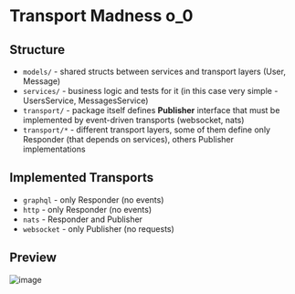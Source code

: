 # Transport Madness o_0

## Structure

- `models/` - shared structs between services and transport layers (User, Message)
- `services/` - business logic and tests for it (in this case very simple - UsersService, MessagesService)
- `transport/` - package itself defines **Publisher** interface that must be implemented by event-driven transports (websocket, nats)
- `transport/*` - different transport layers, some of them define only Responder (that depends on services), others Publisher implementations

## Implemented Transports

- `graphql` - only Responder (no events)
- `http` - only Responder (no events)
- `nats` - Responder and Publisher
- `websocket` - only Publisher (no requests)

## Preview

![image](https://user-images.githubusercontent.com/55105865/127398015-2d1581f5-5875-4324-b7d9-e839af2b21dc.png)
